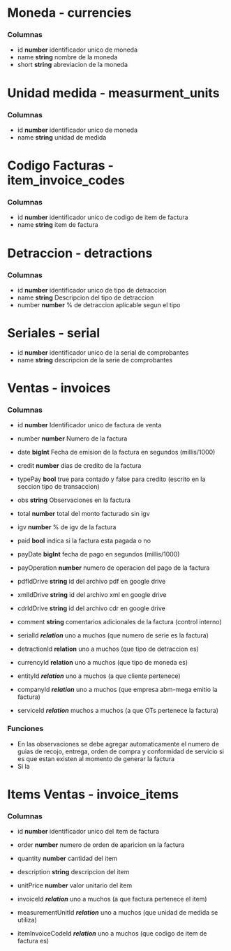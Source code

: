 # Moneda - currencies
### Columnas
- id **number** identificador unico de moneda
- name **string** nombre de la moneda
- short **string** abreviacion de la moneda

# Unidad medida - measurment_units
### Columnas
- id **number** identificador unico de moneda
- name **string** unidad de medida

# Codigo Facturas - item_invoice_codes
### Columnas
- id **number** identificador unico de codigo de item de factura
- name **string** item de factura


# Detraccion - detractions
### Columnas
- id **number** identificador unico de tipo de detraccion
- name **string** Descripcion del tipo de detraccion
- number **number** % de detraccion aplicable segun el tipo

# Seriales - serial
- id **number** identificador unico de la serial de comprobantes
- name **string** descripcion de la serie de comprobantes

# Ventas - invoices
### Columnas
- id **number** Identificador unico de factura de venta
- number **number** Numero de la factura
- date **bigInt** Fecha de emision de la factura en segundos (millis/1000)
- credit **number** dias de credito de la factura
- typePay **bool** true para contado y false para credito (escrito en la seccion tipo de transaccion)
- obs **string** Observaciones en la factura
- total **number** total del monto facturado sin igv
- igv **number** % de igv de la factura
- paid **bool** indica si la factura esta pagada o no
- payDate **bigInt** fecha de pago en segundos (millis/1000)
- payOperation **number** numero de operacion del pago de la factura
- pdfIdDrive **string** id del archivo pdf en google drive
- xmlIdDrive **string** id del archivo xml en google drive
- cdrIdDrive **string** id del archivo cdr en google drive
- comment **string** comentarios adicionales de la factura (control interno)

- serialId ***relation*** uno a muchos (que numero de serie es la factura)
- detractionId **relation** uno a muchos (que tipo de detraccion es)
- currencyId **relation** uno a muchos (que tipo de moneda es)
- entityId ***relation*** uno a muchos (a que cliente pertenece) 
- companyId ***relation*** uno a muchos (que empresa abm-mega emitio la factura)
- serviceId ***relation*** muchos a muchos (a que OTs pertenece la factura)


### Funciones
- En las observaciones se debe agregar automaticamente el numero de guias de recojo, entrega, orden de compra y conformidad de servicio si es que estan existen al momento de generar la factura
- Si la 


# Items Ventas - invoice_items
### Columnas
- id **number** identificador unico del item de factura
- order **number** numero de orden de aparicion en la factura
- quantity **number** cantidad del item
- description **string** descripcion del item 
- unitPrice **number** valor unitario del item

- invoiceId ***relation*** uno a muchos (a que factura pertenece el item) 
- measurementUnitId ***relation*** uno a muchos (que unidad de medida se utiliza)
- itemInvoiceCodeId ***relation*** uno a muchos (que codigo de item de factura es)